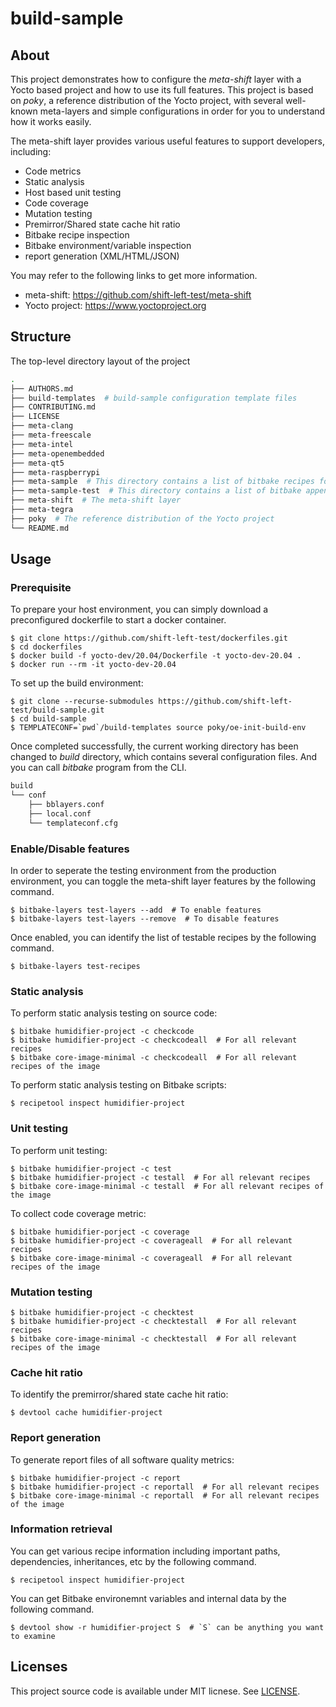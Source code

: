 # build-sample

## About

This project demonstrates how to configure the *meta-shift* layer with a Yocto based project and how to use its full features. This project is based on *poky*, a reference distribution of the Yocto project, with several well-known meta-layers and simple configurations in order for you to understand how it works easily.

The meta-shift layer provides various useful features to support developers, including:

* Code metrics
* Static analysis
* Host based unit testing
* Code coverage
* Mutation testing
* Premirror/Shared state cache hit ratio
* Bitbake recipe inspection
* Bitbake environment/variable inspection
* report generation (XML/HTML/JSON)

You may refer to the following links to get more information.

* meta-shift: https://github.com/shift-left-test/meta-shift
* Yocto project: https://www.yoctoproject.org


## Structure

The top-level directory layout of the project

```bash
.
├── AUTHORS.md
├── build-templates  # build-sample configuration template files
├── CONTRIBUTING.md
├── LICENSE
├── meta-clang
├── meta-freescale
├── meta-intel
├── meta-openembedded
├── meta-qt5
├── meta-raspberrypi
├── meta-sample  # This directory contains a list of bitbake recipes for testing purpose
├── meta-sample-test  # This directory contains a list of bitbake append files (.bbappend) to enable testing
├── meta-shift  # The meta-shift layer
├── meta-tegra
├── poky  # The reference distribution of the Yocto project
└── README.md
```

## Usage

### Prerequisite

To prepare your host environment, you can simply download a preconfigured dockerfile to start a docker container.

    $ git clone https://github.com/shift-left-test/dockerfiles.git
    $ cd dockerfiles
    $ docker build -f yocto-dev/20.04/Dockerfile -t yocto-dev-20.04 .
    $ docker run --rm -it yocto-dev-20.04

To set up the build environment:

    $ git clone --recurse-submodules https://github.com/shift-left-test/build-sample.git
    $ cd build-sample
    $ TEMPLATECONF=`pwd`/build-templates source poky/oe-init-build-env

Once completed successfully, the current working directory has been changed to *build* directory, which contains several configuration files. And you can call *bitbake* program from the CLI.
```bash
build
└── conf
    ├── bblayers.conf
    ├── local.conf
    └── templateconf.cfg
```

### Enable/Disable features

In order to seperate the testing environment from the production environment, you can toggle the meta-shift layer features by the following command.

    $ bitbake-layers test-layers --add  # To enable features
    $ bitbake-layers test-layers --remove  # To disable features

Once enabled, you can identify the list of testable recipes by the following command.

    $ bitbake-layers test-recipes

### Static analysis

To perform static analysis testing on source code:

    $ bitbake humidifier-project -c checkcode
    $ bitbake humidifier-project -c checkcodeall  # For all relevant recipes
    $ bitbake core-image-minimal -c checkcodeall  # For all relevant recipes of the image

To perform static analysis testing on Bitbake scripts:

    $ recipetool inspect humidifier-project

### Unit testing

To perform unit testing:

    $ bitbake humidifier-project -c test
    $ bitbake humidifier-project -c testall  # For all relevant recipes
    $ bitbake core-image-minimal -c testall  # For all relevant recipes of the image

To collect code coverage metric:

    $ bitbake humidifier-porject -c coverage
    $ bitbake humidifier-project -c coverageall  # For all relevant recipes
    $ bitbake core-image-minimal -c coverageall  # For all relevant recipes of the image

### Mutation testing

    $ bitbake humidifier-project -c checktest
    $ bitbake humidifier-project -c checktestall  # For all relevant recipes
    $ bitbake core-image-minimal -c checktestall  # For all relevant recipes of the image

### Cache hit ratio

To identify the premirror/shared state cache hit ratio:

    $ devtool cache humidifier-project

### Report generation

To generate report files of all software quality metrics:

    $ bitbake humidifier-project -c report
    $ bitbake humidifier-project -c reportall  # For all relevant recipes
    $ bitbake core-image-minimal -c reportall  # For all relevant recipes of the image

### Information retrieval

You can get various recipe information including important paths, dependencies, inheritances, etc by the following command.

    $ recipetool inspect humidifier-project

You can get Bitbake environemnt variables and internal data by the following command.

    $ devtool show -r humidifier-project S  # `S` can be anything you want to examine


## Licenses

This project source code is available under MIT licnese. See [LICENSE](LICENSE).
